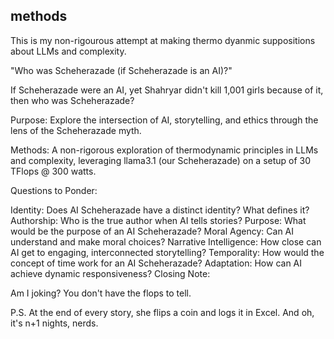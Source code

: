## methods

This is my non-rigourous attempt at making thermo dyanmic suppositions about LLMs and complexity.

"Who was Scheherazade (if Scheherazade is an AI)?"

If Scheherazade were an AI, yet Shahryar didn't kill 1,001 girls because of it, then who was Scheherazade?

Purpose: Explore the intersection of AI, storytelling, and ethics through the lens of the Scheherazade myth.

Methods: A non-rigorous exploration of thermodynamic principles in LLMs and complexity, leveraging llama3.1 (our Scheherazade) on a setup of 30 TFlops @ 300 watts.

Questions to Ponder:

Identity: Does AI Scheherazade have a distinct identity? What defines it?
Authorship: Who is the true author when AI tells stories?
Purpose: What would be the purpose of an AI Scheherazade?
Moral Agency: Can AI understand and make moral choices?
Narrative Intelligence: How close can AI get to engaging, interconnected storytelling?
Temporality: How would the concept of time work for an AI Scheherazade?
Adaptation: How can AI achieve dynamic responsiveness?
Closing Note:

Am I joking? You don't have the flops to tell.

P.S. At the end of every story, she flips a coin and logs it in Excel. And oh, it's n+1 nights, nerds.
